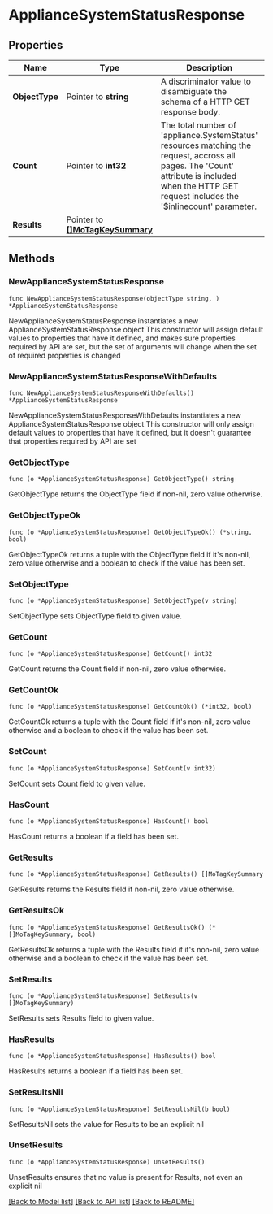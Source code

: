 # ApplianceSystemStatusResponse

## Properties

Name | Type | Description | Notes
------------ | ------------- | ------------- | -------------
**ObjectType** | Pointer to **string** | A discriminator value to disambiguate the schema of a HTTP GET response body. | 
**Count** | Pointer to **int32** | The total number of &#39;appliance.SystemStatus&#39; resources matching the request, accross all pages. The &#39;Count&#39; attribute is included when the HTTP GET request includes the &#39;$inlinecount&#39; parameter. | [optional] 
**Results** | Pointer to [**[]MoTagKeySummary**](MoTagKeySummary.md) |  | [optional] 

## Methods

### NewApplianceSystemStatusResponse

`func NewApplianceSystemStatusResponse(objectType string, ) *ApplianceSystemStatusResponse`

NewApplianceSystemStatusResponse instantiates a new ApplianceSystemStatusResponse object
This constructor will assign default values to properties that have it defined,
and makes sure properties required by API are set, but the set of arguments
will change when the set of required properties is changed

### NewApplianceSystemStatusResponseWithDefaults

`func NewApplianceSystemStatusResponseWithDefaults() *ApplianceSystemStatusResponse`

NewApplianceSystemStatusResponseWithDefaults instantiates a new ApplianceSystemStatusResponse object
This constructor will only assign default values to properties that have it defined,
but it doesn't guarantee that properties required by API are set

### GetObjectType

`func (o *ApplianceSystemStatusResponse) GetObjectType() string`

GetObjectType returns the ObjectType field if non-nil, zero value otherwise.

### GetObjectTypeOk

`func (o *ApplianceSystemStatusResponse) GetObjectTypeOk() (*string, bool)`

GetObjectTypeOk returns a tuple with the ObjectType field if it's non-nil, zero value otherwise
and a boolean to check if the value has been set.

### SetObjectType

`func (o *ApplianceSystemStatusResponse) SetObjectType(v string)`

SetObjectType sets ObjectType field to given value.


### GetCount

`func (o *ApplianceSystemStatusResponse) GetCount() int32`

GetCount returns the Count field if non-nil, zero value otherwise.

### GetCountOk

`func (o *ApplianceSystemStatusResponse) GetCountOk() (*int32, bool)`

GetCountOk returns a tuple with the Count field if it's non-nil, zero value otherwise
and a boolean to check if the value has been set.

### SetCount

`func (o *ApplianceSystemStatusResponse) SetCount(v int32)`

SetCount sets Count field to given value.

### HasCount

`func (o *ApplianceSystemStatusResponse) HasCount() bool`

HasCount returns a boolean if a field has been set.

### GetResults

`func (o *ApplianceSystemStatusResponse) GetResults() []MoTagKeySummary`

GetResults returns the Results field if non-nil, zero value otherwise.

### GetResultsOk

`func (o *ApplianceSystemStatusResponse) GetResultsOk() (*[]MoTagKeySummary, bool)`

GetResultsOk returns a tuple with the Results field if it's non-nil, zero value otherwise
and a boolean to check if the value has been set.

### SetResults

`func (o *ApplianceSystemStatusResponse) SetResults(v []MoTagKeySummary)`

SetResults sets Results field to given value.

### HasResults

`func (o *ApplianceSystemStatusResponse) HasResults() bool`

HasResults returns a boolean if a field has been set.

### SetResultsNil

`func (o *ApplianceSystemStatusResponse) SetResultsNil(b bool)`

 SetResultsNil sets the value for Results to be an explicit nil

### UnsetResults
`func (o *ApplianceSystemStatusResponse) UnsetResults()`

UnsetResults ensures that no value is present for Results, not even an explicit nil

[[Back to Model list]](../README.md#documentation-for-models) [[Back to API list]](../README.md#documentation-for-api-endpoints) [[Back to README]](../README.md)


